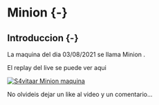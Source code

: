 # Minion {-}

## Introduccion {-}

La maquina del dia 03/08/2021 se llama Minion
.

El replay del live se puede ver aqui

[![S4vitaar Minion maquina](https://img.youtube.com/vi/l0mCUUHATr4/0.jpg)](https://www.youtube.com/watch?v=l0mCUUHATr4)

No olvideis dejar un like al video y un comentario...
